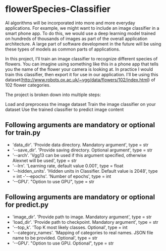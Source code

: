 # flowerSpecies-Classifier
AI algorithms will be incorporated into more and more everyday applications. For example, we might want to include an image classifier in a smart phone app. To do this, we would use a deep learning model trained on hundreds of thousands of images as part of the overall application architecture. A large part of software development in the future will be using these types of models as common parts of applications.

In this project, I'll train an image classifier to recognize different species of flowers. You can imagine using something like this in a phone app that tells you the name of the flower your camera is looking at. In practice I would train this classifier, then export it for use in our application. I'll be using this dataset(http://www.robots.ox.ac.uk/~vgg/data/flowers/102/index.html) of 102 flower categories.

The project is broken down into multiple steps:

Load and preprocess the image dataset
Train the image classifier on your dataset
Use the trained classifier to predict image content
## Following arguments are mandatory or optional for train.py

- 'data_dir'. 'Provide data directory. Mandatory argument', type = str
- '--save_dir'. 'Provide saving directory. Optional argument', type = str
- '--arch'. 'Vgg13 can be used if this argument specified, otherwise Alexnet will be used', type = str
- '--lrn'. 'Learning rate, default value 0.001', type = float
- '--hidden_units'. 'Hidden units in Classifier. Default value is 2048', type = int
-'--epochs'. 'Number of epochs', type = int
- '--GPU'. "Option to use GPU", type = str

## Following arguments are mandatory or optional for predict.py

- 'image_dir'. 'Provide path to image. Mandatory argument', type = str
- 'load_dir'. 'Provide path to checkpoint. Mandatory argument', type = str
- '--top_k'. 'Top K most likely classes. Optional', type = int
- '--category_names'. 'Mapping of categories to real names. JSON file name to be provided. Optional', type = str
- '--GPU'. "Option to use GPU. Optional", type = str
